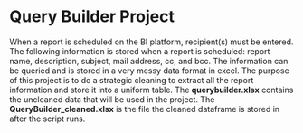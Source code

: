 # Query Builder Project

When a report is scheduled on the BI platform, recipient(s) must be entered. The following information is stored when a report is scheduled: report name, description, subject, mail address, cc, and bcc. The information can be queried and is stored in a very messy data format in excel. The purpose of this project is to do a strategic cleaning to extract all the report information and store it into a uniform table. The **querybuilder.xlsx** contains the uncleaned data that will be used in the project. The **QueryBuilder_cleaned.xlsx** is the file the cleaned dataframe is stored in after the script runs.
